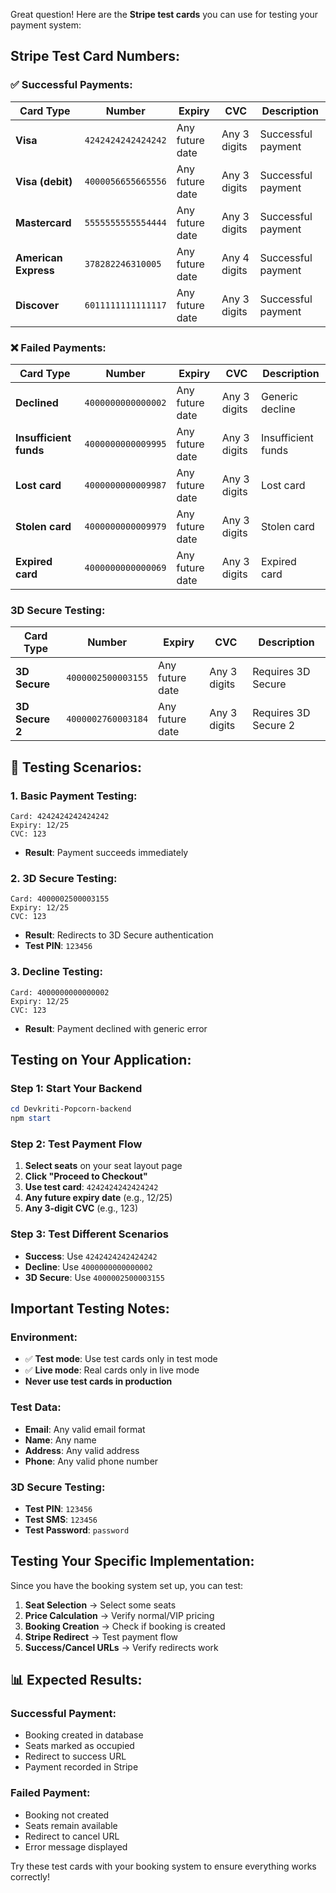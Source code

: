 Great question! Here are the **Stripe test cards** you can use for testing your payment system:

## **Stripe Test Card Numbers:**

### **✅ Successful Payments:**

| Card Type | Number | Expiry | CVC | Description |
|-----------|--------|--------|-----|-------------|
| **Visa** | `4242424242424242` | Any future date | Any 3 digits | Successful payment |
| **Visa (debit)** | `4000056655665556` | Any future date | Any 3 digits | Successful payment |
| **Mastercard** | `5555555555554444` | Any future date | Any 3 digits | Successful payment |
| **American Express** | `378282246310005` | Any future date | Any 4 digits | Successful payment |
| **Discover** | `6011111111111117` | Any future date | Any 3 digits | Successful payment |

### **❌ Failed Payments:**

| Card Type | Number | Expiry | CVC | Description |
|-----------|--------|--------|-----|-------------|
| **Declined** | `4000000000000002` | Any future date | Any 3 digits | Generic decline |
| **Insufficient funds** | `4000000000009995` | Any future date | Any 3 digits | Insufficient funds |
| **Lost card** | `4000000000009987` | Any future date | Any 3 digits | Lost card |
| **Stolen card** | `4000000000009979` | Any future date | Any 3 digits | Stolen card |
| **Expired card** | `4000000000000069` | Any future date | Any 3 digits | Expired card |

### **3D Secure Testing:**

| Card Type | Number | Expiry | CVC | Description |
|-----------|--------|--------|-----|-------------|
| **3D Secure** | `4000002500003155` | Any future date | Any 3 digits | Requires 3D Secure |
| **3D Secure 2** | `4000002760003184` | Any future date | Any 3 digits | Requires 3D Secure 2 |

## **🧪 Testing Scenarios:**

### **1. Basic Payment Testing:**
```
Card: 4242424242424242
Expiry: 12/25
CVC: 123
```
- **Result**: Payment succeeds immediately

### **2. 3D Secure Testing:**
```
Card: 4000002500003155
Expiry: 12/25
CVC: 123
```
- **Result**: Redirects to 3D Secure authentication
- **Test PIN**: `123456`

### **3. Decline Testing:**
```
Card: 4000000000000002
Expiry: 12/25
CVC: 123
```
- **Result**: Payment declined with generic error

## **Testing on Your Application:**

### **Step 1: Start Your Backend**
```powershell
cd Devkriti-Popcorn-backend
npm start
```

### **Step 2: Test Payment Flow**
1. **Select seats** on your seat layout page
2. **Click "Proceed to Checkout"**
3. **Use test card**: `4242424242424242`
4. **Any future expiry date** (e.g., 12/25)
5. **Any 3-digit CVC** (e.g., 123)

### **Step 3: Test Different Scenarios**
- **Success**: Use `4242424242424242`
- **Decline**: Use `4000000000000002`
- **3D Secure**: Use `4000002500003155`

## **Important Testing Notes:**

### **Environment:**
- ✅ **Test mode**: Use test cards only in test mode
- ✅ **Live mode**: Real cards only in live mode
- **Never use test cards in production**

### **Test Data:**
- **Email**: Any valid email format
- **Name**: Any name
- **Address**: Any valid address
- **Phone**: Any valid phone number

### **3D Secure Testing:**
- **Test PIN**: `123456`
- **Test SMS**: `123456`
- **Test Password**: `password`

## **Testing Your Specific Implementation:**

Since you have the booking system set up, you can test:

1. **Seat Selection** → Select some seats
2. **Price Calculation** → Verify normal/VIP pricing
3. **Booking Creation** → Check if booking is created
4. **Stripe Redirect** → Test payment flow
5. **Success/Cancel URLs** → Verify redirects work

## **📊 Expected Results:**

### **Successful Payment:**
- Booking created in database
- Seats marked as occupied
- Redirect to success URL
- Payment recorded in Stripe

### **Failed Payment:**
- Booking not created
- Seats remain available
- Redirect to cancel URL
- Error message displayed

Try these test cards with your booking system to ensure everything works correctly!